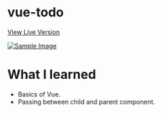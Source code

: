 # vue-todo


[View Live Version](https://yuganksingh.github.io/vue-todo/)

[![Sample Image](./.github/sample.gif)](https://yuganksingh.github.io/vue-todo/)


# What I learned
- Basics of Vue.
- Passing between child and parent component.